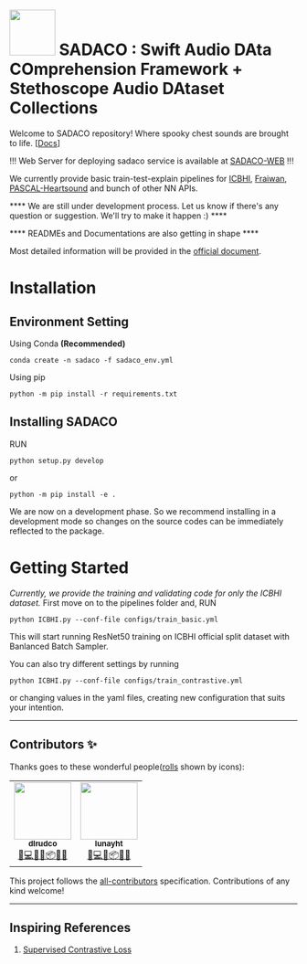 <h1>
    <img src="https://user-images.githubusercontent.com/38484045/155925781-fe7795d9-4e7c-439d-bbb3-ac4888f8254c.png" width=80 height=80/> 
    SADACO : Swift Audio DAta COmprehension Framework + Stethoscope Audio DAtaset Collections
</h1> 

Welcome to SADACO repository! Where spooky chest sounds are brought to life. [[Docs](https://sadaco.readthedocs.io/en/latest/)]

!!! Web Server for deploying sadaco service is available at [SADACO-WEB](https://github.com/dlrudco/SADACO_WEB) !!!

We currently provide basic train-test-explain pipelines for [ICBHI](https://bhichallenge.med.auth.gr/ICBHI_2017_Challenge), [Fraiwan](https://data.mendeley.com/datasets/jwyy9np4gv/3), [PASCAL-Heartsound](http://www.peterjbentley.com/heartchallenge/) and bunch of other NN APIs.


**** We are still under development process. Let us know if there's any question or suggestion. We'll try to make it happen :) ****

**** READMEs and Documentations are also getting in shape ****

Most detailed information will be provided in the [official document](https://sadaco.readthedocs.io/en/latest/).

# Installation
## Environment Setting

Using Conda <b> (Recommended) </b>
<pre><code>conda create -n sadaco -f sadaco_env.yml</code></pre>

Using pip
<pre><code>python -m pip install -r requirements.txt</code></pre>


## Installing SADACO
RUN
<pre><code>python setup.py develop</code></pre>
or
<pre><code>python -m pip install -e .</code></pre>

We are now on a development phase. So we recommend installing in a development mode so changes on the source codes can be immediately reflected to the package.


# Getting Started

*Currently, we provide the training and validating code for only the ICBHI dataset.*
First move on to the pipelines folder and,
RUN
<pre><code>python ICBHI.py --conf-file configs/train_basic.yml</code></pre>

This will start running ResNet50 training on ICBHI official split dataset with Banlanced Batch Sampler.

You can also try different settings by running 
<pre><code>python ICBHI.py --conf-file configs/train_contrastive.yml</code></pre>

or changing values in the yaml files, creating new configuration that suits your intention.

------


## Contributors ✨

Thanks goes to these wonderful people([rolls](https://allcontributors.org/docs/en/emoji-key) shown by icons):

<!-- ALL-CONTRIBUTORS-LIST:START - Do not remove or modify this section -->
<!-- prettier-ignore-start -->
<!-- markdownlint-disable -->
<table>
  <tr>
    <td align="center"><a href="https://github.com/dlrudco"><img src="https://avatars0.githubusercontent.com/u/37071556?v=4" width="100px;" alt=""/><br /><sub><b>dlrudco</b></sub></a><br /><a href="https://github.com/dlrudco/steth-audio/commits?author=dlrudco" title="Rolls">🤔💻📖🚧📦💬🔬</a></td>
    <td align="center"><a href="https://github.com/lunayht"><img src="https://avatars1.githubusercontent.com/lunayht" width="100px;" alt=""/><br /><sub><b>lunayht</b></sub></a><br /><a href="https://github.com/dlrudco/steth-audio/commits?author=lunayht" title="Rolls">🤔💻📖📦💬🔬</a></td>
  </tr>
</table>

<!-- markdownlint-enable -->
<!-- prettier-ignore-end -->
<!-- ALL-CONTRIBUTORS-LIST:END -->

This project follows the [all-contributors](https://github.com/all-contributors/all-contributors) specification. Contributions of any kind welcome!

------

## Inspiring References
1. [Supervised Contrastive Loss](https://github.com/HobbitLong/SupContrast)

